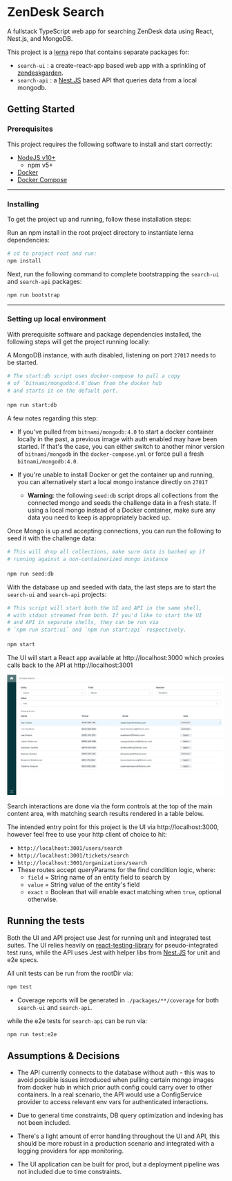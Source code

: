 # ZenDesk Search
A fullstack TypeScript web app for searching ZenDesk data using React, Nest.js, and MongoDB.

This project is a [lerna](https://github.com/lerna/lerna) repo that contains separate packages for:
  - `search-ui` : a create-react-app based web app with a sprinkling of [zendeskgarden](https://garden.zendesk.com/).
  - `search-api` : a [Nest.JS](https://github.com/nestjs/nest) based API that queries data from a local mongodb.

## Getting Started

### Prerequisites
This project requires the following software to install and start correctly:
- [NodeJS v10+](https://nodejs.org/en/download/)
  - npm v5+
- [Docker](https://www.docker.com/get-started)
- [Docker Compose](https://docs.docker.com/compose/install/)


---
### Installing
To get the project up and running, follow these installation steps:


Run an npm install in the root project directory to instantiate lerna dependencies:
```bash
# cd to project root and run:
npm install
```

Next, run the following command to complete bootstrapping the `search-ui` and `search-api` packages:
```bash
npm run bootstrap
```
---
### Setting up local environment
With prerequisite software and package dependencies installed, the following steps will get the project running locally:


A MongoDB instance, with auth disabled, listening on port `27017` needs to be started.
```bash
# The start:db script uses docker-compose to pull a copy
# of `bitnami/mongodb:4.0`down from the docker hub
# and starts it on the default port.

npm run start:db
```
A few notes regarding this step:
  - If you've pulled from `bitnami/mongodb:4.0` to start a docker container locally in the past, a previous image with auth enabled may have been started. If that's the case, you can either switch to another minor version of `bitnami/mongodb` in the `docker-compose.yml` or force pull a fresh `bitnami/mongodb:4.0`.

  - If you're unable to install Docker or get the container up and running, you can alternatively start a local mongo instance directly on `27017`
    - **Warning**: the following `seed:db` script drops all collections from the connected mongo and seeds the challenge data in a fresh state. If using a local mongo instead of a Docker container, make sure any data you need to keep is appropriately backed up.

Once Mongo is up and accepting connections, you can run the following to seed it with the challenge data:

```bash
# This will drop all collections, make sure data is backed up if
# running against a non-containerized mongo instance

npm run seed:db
```

With the database up and seeded with data, the last steps are to start the `search-ui` and `search-api` projects:
```bash
# This script will start both the UI and API in the same shell,
# with stdout streamed from both. If you'd like to start the UI
# and API in separate shells, they can be run via
# `npm run start:ui` and `npm run start:api` respectively.

npm start
```

The UI will start a React app available at http://localhost:3000 which proxies calls back to the API at http://localhost:3001

![ZenDesk Search UI](./zd-search-ui.png)


Search interactions are done via the form controls at the top of the main content area, with matching search results rendered in a table below.

The intended entry point for this project is the UI via http://localhost:3000, however feel free to use your http client of choice to hit:
  - `http://localhost:3001/users/search`
  - `http://localhost:3001/tickets/search`
  - `http://localhost:3001/organizations/search`
  - These routes accept queryParams for the find condition logic, where:
    - `field` = String name of an entity field to search by
    - `value` = String value of the entity's field
    - `exact` = Boolean that will enable exact matching when `true`, optional otherwise.

## Running the tests
Both the UI and API project use Jest for running unit and integrated test suites. The UI relies heavily on [react-testing-library](https://github.com/testing-library/react-testing-library) for pseudo-integrated test runs, while the API uses Jest with helper libs from [Nest.JS](https://github.com/nestjs/nest) for unit and e2e specs.

All unit tests can be run from the rootDir via:
```bash
npm test
```
  - Coverage reports will be generated in `./packages/**/coverage` for both `search-ui` and `search-api`.

while the e2e tests for `search-api` can be run via:
```bash
npm run test:e2e
```

## Assumptions & Decisions
  - The API currently connects to the database without auth - this was to avoid possible issues introduced when pulling certain mongo images from docker hub in which prior auth config could carry over to other containers. In a real scenario, the API would use a ConfigService provider to access relevant env vars for authenticated interactions.

  - Due to general time constraints, DB query optimization and indexing has not been included.

  - There's a light amount of error handling throughout the UI and API, this should be more robust in a production scenario and integrated with a logging providers for app monitoring.

  - The UI application can be built for prod, but a deployment pipeline was not included due to time constraints.